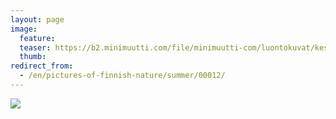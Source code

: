 ```yaml
---
layout: page
image:
  feature:
  teaser: https://b2.minimuutti.com/file/minimuutti-com/luontokuvat/kes%C3%A4/2/IMG_20150829_143927-245px.jpg
  thumb:
redirect_from:
  - /en/pictures-of-finnish-nature/summer/00012/
---
```


![](https://b2.minimuutti.com/file/minimuutti-com/luontokuvat/kes%C3%A4/2/IMG_20150829_143927-800px.jpg)
